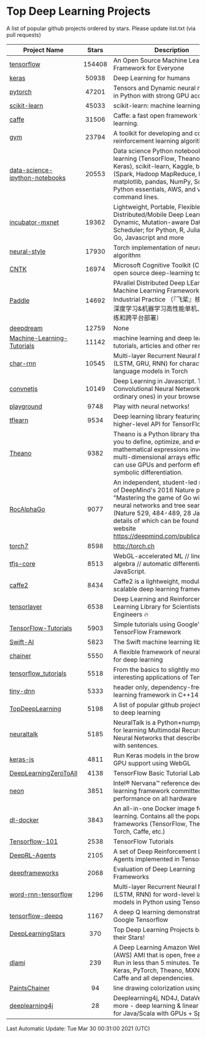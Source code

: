 # Top Deep Learning Projects
A list of popular github projects ordered by stars.
Please update list.txt (via pull requests)

|Project Name| Stars | Description |
| ---------- |:-----:| ----------- |
| [tensorflow](https://github.com/tensorflow/tensorflow) | 154408 | An Open Source Machine Learning Framework for Everyone |
| [keras](https://github.com/keras-team/keras) | 50938 | Deep Learning for humans |
| [pytorch](https://github.com/pytorch/pytorch) | 47201 | Tensors and Dynamic neural networks in Python with strong GPU acceleration |
| [scikit-learn](https://github.com/scikit-learn/scikit-learn) | 45033 | scikit-learn: machine learning in Python |
| [caffe](https://github.com/BVLC/caffe) | 31506 | Caffe: a fast open framework for deep learning. |
| [gym](https://github.com/openai/gym) | 23794 | A toolkit for developing and comparing reinforcement learning algorithms. |
| [data-science-ipython-notebooks](https://github.com/donnemartin/data-science-ipython-notebooks) | 20553 | Data science Python notebooks: Deep learning (TensorFlow, Theano, Caffe, Keras), scikit-learn, Kaggle, big data (Spark, Hadoop MapReduce, HDFS), matplotlib, pandas, NumPy, SciPy, Python essentials, AWS, and various command lines. |
| [incubator-mxnet](https://github.com/apache/incubator-mxnet) | 19362 | Lightweight, Portable, Flexible Distributed/Mobile Deep Learning with Dynamic, Mutation-aware Dataflow Dep Scheduler; for Python, R, Julia, Scala, Go, Javascript and more |
| [neural-style](https://github.com/jcjohnson/neural-style) | 17930 | Torch implementation of neural style algorithm |
| [CNTK](https://github.com/microsoft/CNTK) | 16974 | Microsoft Cognitive Toolkit (CNTK), an open source deep-learning toolkit |
| [Paddle](https://github.com/PaddlePaddle/Paddle) | 14692 | PArallel Distributed Deep LEarning: Machine Learning Framework from Industrial Practice （『飞桨』核心框架，深度学习&机器学习高性能单机、分布式训练和跨平台部署） |
| [deepdream](https://github.com/google/deepdream) | 12759 | None |
| [Machine-Learning-Tutorials](https://github.com/ujjwalkarn/Machine-Learning-Tutorials) | 11142 | machine learning and deep learning tutorials, articles and other resources  |
| [char-rnn](https://github.com/karpathy/char-rnn) | 10545 | Multi-layer Recurrent Neural Networks (LSTM, GRU, RNN) for character-level language models in Torch |
| [convnetjs](https://github.com/karpathy/convnetjs) | 10149 | Deep Learning in Javascript. Train Convolutional Neural Networks (or ordinary ones) in your browser. |
| [playground](https://github.com/tensorflow/playground) | 9748 | Play with neural networks! |
| [tflearn](https://github.com/tflearn/tflearn) | 9534 | Deep learning library featuring a higher-level API for TensorFlow. |
| [Theano](https://github.com/Theano/Theano) | 9382 | Theano is a Python library that allows you to define, optimize, and evaluate mathematical expressions involving multi-dimensional arrays efficiently. It can use GPUs and perform efficient symbolic differentiation. |
| [RocAlphaGo](https://github.com/Rochester-NRT/RocAlphaGo) | 9077 | An independent, student-led replication of DeepMind's 2016 Nature publication, "Mastering the game of Go with deep neural networks and tree search" (Nature 529, 484-489, 28 Jan 2016), details of which can be found on their website https://deepmind.com/publications.html. |
| [torch7](https://github.com/torch/torch7) | 8598 | http://torch.ch |
| [tfjs-core](https://github.com/tensorflow/tfjs-core) | 8513 | WebGL-accelerated ML // linear algebra // automatic differentiation for JavaScript. |
| [caffe2](https://github.com/facebookarchive/caffe2) | 8434 | Caffe2 is a lightweight, modular, and scalable deep learning framework. |
| [tensorlayer](https://github.com/tensorlayer/tensorlayer) | 6538 | Deep Learning and Reinforcement Learning Library for Scientists and Engineers 🔥 |
| [TensorFlow-Tutorials](https://github.com/nlintz/TensorFlow-Tutorials) | 5903 | Simple tutorials using Google's TensorFlow Framework |
| [Swift-AI](https://github.com/Swift-AI/Swift-AI) | 5823 | The Swift machine learning library. |
| [chainer](https://github.com/chainer/chainer) | 5550 | A flexible framework of neural networks for deep learning |
| [tensorflow_tutorials](https://github.com/pkmital/tensorflow_tutorials) | 5518 | From the basics to slightly more interesting applications of Tensorflow |
| [tiny-dnn](https://github.com/tiny-dnn/tiny-dnn) | 5333 | header only, dependency-free deep learning framework in C++14 |
| [TopDeepLearning](https://github.com/aymericdamien/TopDeepLearning) | 5198 | A list of popular github projects related to deep learning |
| [neuraltalk](https://github.com/karpathy/neuraltalk) | 5185 | NeuralTalk is a Python+numpy project for learning Multimodal Recurrent Neural Networks that describe images with sentences. |
| [keras-js](https://github.com/transcranial/keras-js) | 4811 | Run Keras models in the browser, with GPU support using WebGL |
| [DeepLearningZeroToAll](https://github.com/hunkim/DeepLearningZeroToAll) | 4138 | TensorFlow Basic Tutorial Labs |
| [neon](https://github.com/NervanaSystems/neon) | 3851 | Intel® Nervana™ reference deep learning framework committed to best performance on all hardware |
| [dl-docker](https://github.com/floydhub/dl-docker) | 3843 | An all-in-one Docker image for deep learning. Contains all the popular DL frameworks (TensorFlow, Theano, Torch, Caffe, etc.) |
| [Tensorflow-101](https://github.com/sjchoi86/Tensorflow-101) | 2538 | TensorFlow Tutorials |
| [DeepRL-Agents](https://github.com/awjuliani/DeepRL-Agents) | 2105 | A set of Deep Reinforcement Learning Agents implemented in Tensorflow. |
| [deepframeworks](https://github.com/zer0n/deepframeworks) | 2068 | Evaluation of Deep Learning Frameworks |
| [word-rnn-tensorflow](https://github.com/hunkim/word-rnn-tensorflow) | 1296 | Multi-layer Recurrent Neural Networks (LSTM, RNN) for word-level language models in Python using TensorFlow. |
| [tensorflow-deepq](https://github.com/siemanko/tensorflow-deepq) | 1167 | A deep Q learning demonstration using Google Tensorflow |
| [DeepLearningStars](https://github.com/hunkim/DeepLearningStars) | 370 | Top Deep Learning Projects based on their Stars! |
| [dlami](https://github.com/ritchieng/dlami) | 239 | A Deep Learning Amazon Web Service (AWS) AMI that is open, free and works. Run in less than 5 minutes. TensorFlow, Keras, PyTorch, Theano, MXNet, CNTK, Caffe and all dependencies. |
| [PaintsChainer](https://github.com/taizan/PaintsChainer) | 94 | line drawing colorization using chainer |
| [deeplearning4j](https://github.com/deeplearning4j/deeplearning4j) | 28 | Deeplearning4j, ND4J, DataVec and more - deep learning & linear algebra for Java/Scala with GPUs + Spark |

Last Automatic Update: Tue Mar 30 00:31:00 2021 (UTC)
